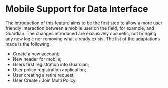 # Mobile Support for Data Interface

The introduction of this feature aims to be the first step to allow a more user friendly interaction between a mobile user on the field, for example, and Guardian. The changes introduced are exclusively cosmetic, not bringing any new logic nor removing what already exists. The list of the adaptations made is the following:

* Create a new account;
* New header for mobile;
* Users first registration into Guardian;
* User policy registration application;
* User creating a retire request;
* User Create / Join Multi Policy;
